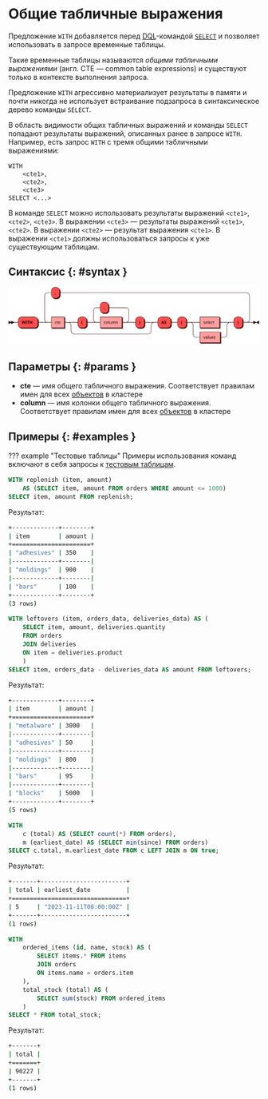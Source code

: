 # Общие табличные выражения

Предложение `WITH` добавляется перед [DQL](dql.md)-командой
[`SELECT`](select.md) и позволяет использовать в запросе временные
таблицы.

Такие временные таблицы называются *общими табличными выражениями*
(англ. CTE — common table expressions) и существуют только в контексте
выполнения запроса.

Предложение `WITH` агрессивно материализует результаты в памяти и почти
никогда не использует встраивание подзапроса в синтаксическое дерево
команды `SELECT`.

В область видимости общих табличных выражений и команды `SELECT` попадают
результаты выражений, описанных ранее в запросе `WITH`. Например, есть
запрос `WITH` с тремя общими табличными выражениями:

```
WITH
    <cte1>,
    <cte2>,
    <cte3>
SELECT <...>
```

В команде `SELECT` можно использовать результаты выражений `<cte1>`,
`<cte2>`, `<cte3>`. В выражении `<cte3>` — результаты выражений `<cte1>`,
`<cte2>`. В выражении `<cte2>` — результат выражения `<cte1>`. В выражении
`<cte1>` должны использоваться запросы к уже существующим таблицам.

## Синтаксис {: #syntax }

![WITH](../../images/ebnf/with.svg)

## Параметры {: #params }

* **cte** — имя общего табличного выражения. Соответствует правилам
  имен для всех [объектов](object.md) в кластере
* **column** — имя колонки общего табличного выражения. Соответствует
  правилам имен для всех [объектов](object.md) в кластере

## Примеры {: #examples }

??? example "Тестовые таблицы"
    Примеры использования команд включают в себя запросы к [тестовым
    таблицам](../legend.md).

```sql title="Запрос WITH и CTE с предложением WHERE"
WITH replenish (item, amount)
    AS (SELECT item, amount FROM orders WHERE amount <= 1000)
SELECT item, amount FROM replenish;
```

Результат:

```bash
+-------------+--------+
| item        | amount |
+======================+
| "adhesives" | 350    |
|-------------+--------|
| "moldings"  | 900    |
|-------------+--------|
| "bars"      | 100    |
+-------------+--------+
(3 rows)
```

```sql title="Запрос WITH и CTE с внутренним соединением"
WITH leftovers (item, orders_data, deliveries_data) AS (
    SELECT item, amount, deliveries.quantity
    FROM orders
    JOIN deliveries
    ON item = deliveries.product
    )
SELECT item, orders_data - deliveries_data AS amount FROM leftovers;
```

Результат:

```bash
+-------------+--------+
| item        | amount |
+======================+
| "metalware" | 3000   |
|-------------+--------|
| "adhesives" | 50     |
|-------------+--------|
| "moldings"  | 800    |
|-------------+--------|
| "bars"      | 95     |
|-------------+--------|
| "blocks"    | 5000   |
+-------------+--------+
(5 rows)
```

```sql title="Запрос WITH с двумя независимыми CTE"
WITH
    c (total) AS (SELECT count(*) FROM orders),
    m (earliest_date) AS (SELECT min(since) FROM orders)
SELECT c.total, m.earliest_date FROM c LEFT JOIN m ON true;
```

Результат:

```bash
+-------+------------------------+
| total | earliest_date          |
+================================+
| 5     | "2023-11-11T00:00:00Z" |
+-------+------------------------+
(1 rows)
```

```sql title="Запрос WITH, в котором результат CTE <i>ordered_items</i> используется в CTE <i>total_stock</i>"
WITH
    ordered_items (id, name, stock) AS (
        SELECT items.* FROM items
        JOIN orders
        ON items.name = orders.item
    ),
    total_stock (total) AS (
        SELECT sum(stock) FROM ordered_items
    )
SELECT * FROM total_stock;
```

Результат:

```bash
+-------+
| total |
+=======+
| 90227 |
+-------+
(1 rows)
```
